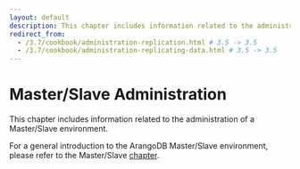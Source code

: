 ```yaml
---
layout: default
description: This chapter includes information related to the administration of a Master/Slave environment
redirect_from:
  - /3.7/cookbook/administration-replication.html # 3.5 -> 3.5
  - /3.7/cookbook/administration-replicating-data.html # 3.5 -> 3.5
---
```

Master/Slave Administration
===========================

This chapter includes information related to the administration of a Master/Slave
environment.

For a general introduction to the ArangoDB Master/Slave environment, please refer
to the Master/Slave [chapter](architecture-deployment-modes-master-slave.html).
